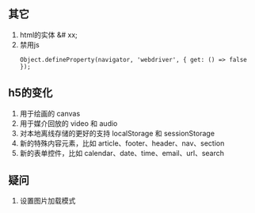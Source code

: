 ## 其它
1. html的实体 &# xx;
2. 禁用js
    ```
    Object.defineProperty(navigator, 'webdriver', { get: () => false });
    ```
## h5的变化
1. 用于绘画的 canvas
2. 用于媒介回放的 video 和 audio
3. 对本地离线存储的更好的支持 localStorage 和 sessionStorage
4. 新的特殊内容元素，比如 article、footer、header、nav、section
5. 新的表单控件，比如 calendar、date、time、email、url、search

## 疑问
1. 设置图片加载模式
